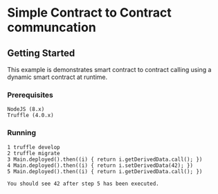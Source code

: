 # Simple Contract to Contract communcation

## Getting Started

This example is demonstrates smart contract to contract calling using a dynamic smart contract at runtime.

### Prerequisites

```
NodeJS (8.x)
Truffle (4.0.x)
```

### Running

```
1 truffle develop
2 truffle migrate 
3 Main.deployed().then((i) { return i.getDerivedData.call(); })
4 Main.deployed().then((i) { return i.setDerivedData(42); })
5 Main.deployed().then((i) { return i.getDerivedData.call(); })

You should see 42 after step 5 has been executed.